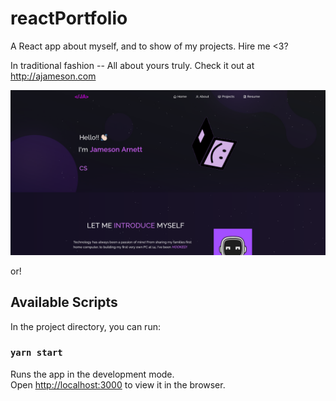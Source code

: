 # reactPortfolio

A React app about myself, and to show of my projects. Hire me <3?

In traditional fashion -- All about yours truly. 
Check it out at http://ajameson.com

![Alt text](/portfolioImg.png?raw=true "Optional Title")


or!
## Available Scripts

In the project directory, you can run:

### `yarn start`

Runs the app in the development mode.\
Open [http://localhost:3000](http://localhost:3000) to view it in the browser.

